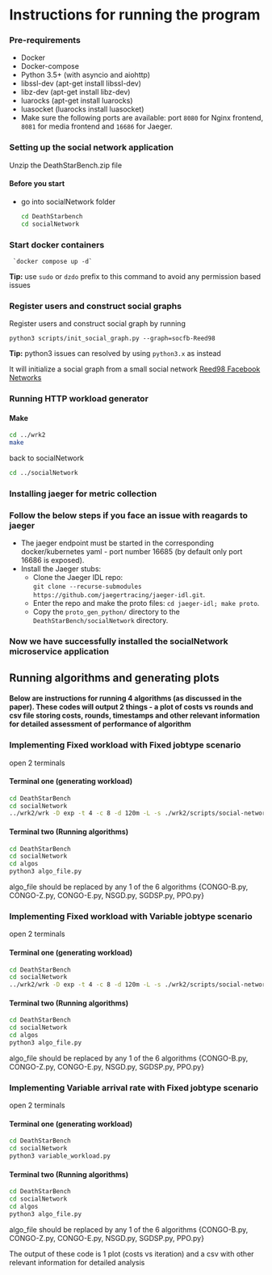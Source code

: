 
# Instructions for running the program

### Pre-requirements

* Docker
* Docker-compose
* Python 3.5+ (with asyncio and aiohttp)
* libssl-dev (apt-get install libssl-dev)
* libz-dev (apt-get install libz-dev)
* luarocks (apt-get install luarocks)
* luasocket (luarocks install luasocket)
* Make sure the following ports are available: port `8080` for Nginx frontend, `8081` for media frontend and `16686` for Jaeger.


### Setting up the social network application
Unzip the DeathStarBench.zip file


#### Before you start

* go into socialNetwork folder

    ```bash
    cd DeathStarbench
    cd socialNetwork
    ```

### Start docker containers
     `docker compose up -d`  
 
**Tip:** use `sudo` or `dzdo` prefix to this command to avoid any permission based issues

### Register users and construct social graphs

Register users and construct social graph by running

`python3 scripts/init_social_graph.py --graph=socfb-Reed98`

**Tip:** python3 issues can resolved by using `python3.x` as instead

It will initialize a social graph from a small social network [Reed98 Facebook Networks](http://networkrepository.com/socfb-Reed98.php)

### Running HTTP workload generator

#### Make

```bash
cd ../wrk2
make
```
back to socialNetwork
```bash
cd ../socialNetwork
```
### Installing jaeger for metric collection
### Follow the below steps if you face an issue with reagards to jaeger
- The jaeger endpoint must be started in the corresponding docker/kubernetes yaml - port number 16685 (by default only port 16686 is exposed).  
- Install the Jaeger stubs:  
    - Clone the Jaeger IDL repo:  
	  `git clone --recurse-submodules https://github.com/jaegertracing/jaeger-idl.git`.    
	- Enter the repo and make the proto files: `cd jaeger-idl; make proto`.  
	- Copy the `proto_gen_python/` directory to the `DeathStarBench/socialNetwork` directory. 

### Now we have successfully installed the socialNetwork microservice application


 
## Running algorithms and generating plots
#### Below are instructions for running 4 algorithms (as discussed in the paper). These codes will output 2 things - a plot of costs vs rounds and csv file storing costs, rounds, timestamps and other relevant information for detailed assessment of performance of algorithm
 
### Implementing Fixed workload with Fixed jobtype scenario
open 2 terminals

#### Terminal one (generating workload)
```bash
cd DeathStarBench
cd socialNetwork
../wrk2/wrk -D exp -t 4 -c 8 -d 120m -L -s ./wrk2/scripts/social-network/compose-post.lua http://localhost:8080/wrk2-api/post/compose -R 2000
```
#### Terminal two (Running algorithms)

```bash
cd DeathStarBench
cd socialNetwork
cd algos
python3 algo_file.py
```
algo_file should be replaced by any 1 of the 6 algorithms {CONGO-B.py, CONGO-Z.py, CONGO-E.py, NSGD.py, SGDSP.py, PPO.py}
 

### Implementing Fixed workload with Variable jobtype scenario
open 2 terminals

#### Terminal one (generating workload)
```bash
cd DeathStarBench
cd socialNetwork
../wrk2/wrk -D exp -t 4 -c 8 -d 120m -L -s ./wrk2/scripts/social-network/mixed-workload.lua http://localhost:8080/wrk2-api/post/compose -R 2000
```
#### Terminal two (Running algorithms)

```bash
cd DeathStarBench
cd socialNetwork
cd algos
python3 algo_file.py
```
algo_file should be replaced by any 1 of the 6 algorithms {CONGO-B.py, CONGO-Z.py, CONGO-E.py, NSGD.py, SGDSP.py, PPO.py}

### Implementing Variable arrival rate with Fixed jobtype scenario
open 2 terminals

#### Terminal one (generating workload)
```bash
cd DeathStarBench
cd socialNetwork
python3 variable_workload.py
```
#### Terminal two (Running algorithms)

```bash
cd DeathStarBench
cd socialNetwork
cd algos
python3 algo_file.py
```
algo_file should be replaced by any 1 of the 6 algorithms {CONGO-B.py, CONGO-Z.py, CONGO-E.py, NSGD.py, SGDSP.py, PPO.py}

The output of these code is 1 plot (costs vs iteration) and a csv with other relevant information for detailed analysis
